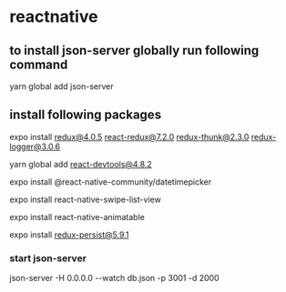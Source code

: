 # reactnative

## to install json-server globally run following command

yarn global add json-server

## install following packages

expo install redux@4.0.5 react-redux@7.2.0 redux-thunk@2.3.0 redux-logger@3.0.6

yarn global add react-devtools@4.8.2

expo install @react-native-community/datetimepicker

expo install react-native-swipe-list-view

expo install react-native-animatable

expo install redux-persist@5.9.1

### start json-server

json-server -H 0.0.0.0 --watch db.json -p 3001 -d 2000
